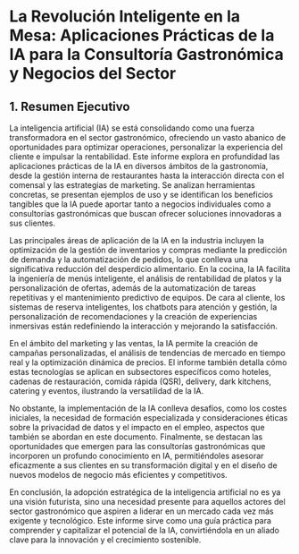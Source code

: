 # La Revolución Inteligente en la Mesa: Aplicaciones Prácticas de la IA para la Consultoría Gastronómica y Negocios del Sector

## 1. Resumen Ejecutivo

La inteligencia artificial (IA) se está consolidando como una fuerza transformadora en el sector gastronómico, ofreciendo un vasto abanico de oportunidades para optimizar operaciones, personalizar la experiencia del cliente e impulsar la rentabilidad. Este informe explora en profundidad las aplicaciones prácticas de la IA en diversos ámbitos de la gastronomía, desde la gestión interna de restaurantes hasta la interacción directa con el comensal y las estrategias de marketing. Se analizan herramientas concretas, se presentan ejemplos de uso y se identifican los beneficios tangibles que la IA puede aportar tanto a negocios individuales como a consultorías gastronómicas que buscan ofrecer soluciones innovadoras a sus clientes.

Las principales áreas de aplicación de la IA en la industria incluyen la optimización de la gestión de inventarios y compras mediante la predicción de demanda y la automatización de pedidos, lo que conlleva una significativa reducción del desperdicio alimentario. En la cocina, la IA facilita la ingeniería de menús inteligente, el análisis de rentabilidad de platos y la personalización de ofertas, además de la automatización de tareas repetitivas y el mantenimiento predictivo de equipos. De cara al cliente, los sistemas de reserva inteligentes, los chatbots para atención y gestión, la personalización de recomendaciones y la creación de experiencias inmersivas están redefiniendo la interacción y mejorando la satisfacción.

En el ámbito del marketing y las ventas, la IA permite la creación de campañas personalizadas, el análisis de tendencias de mercado en tiempo real y la optimización dinámica de precios. El informe también detalla cómo estas tecnologías se aplican en subsectores específicos como hoteles, cadenas de restauración, comida rápida (QSR), delivery, dark kitchens, catering y eventos, ilustrando la versatilidad de la IA.

No obstante, la implementación de la IA conlleva desafíos, como los costes iniciales, la necesidad de formación especializada y consideraciones éticas sobre la privacidad de datos y el impacto en el empleo, aspectos que también se abordan en este documento. Finalmente, se destacan las oportunidades que emergen para las consultorías gastronómicas que incorporen un profundo conocimiento en IA, permitiéndoles asesorar eficazmente a sus clientes en su transformación digital y en el diseño de nuevos modelos de negocio más eficientes y competitivos.

En conclusión, la adopción estratégica de la inteligencia artificial no es ya una visión futurista, sino una necesidad presente para aquellos actores del sector gastronómico que aspiren a liderar en un mercado cada vez más exigente y tecnológico. Este informe sirve como una guía práctica para comprender y capitalizar el potencial de la IA, convirtiéndola en un aliado clave para la innovación y el crecimiento sostenible.


